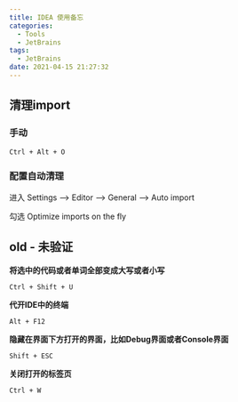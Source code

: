 ```yaml
---
title: IDEA 使用备忘
categories:
  - Tools
  - JetBrains
tags:
  - JetBrains
date: 2021-04-15 21:27:32
---
```


## 清理import

### 手动

```txt
Ctrl + Alt + O
```

### 配置自动清理
进入 Settings --> Editor --> General --> Auto import

勾选 Optimize imports on the fly

## old - 未验证

**将选中的代码或者单词全部变成大写或者小写**

`Ctrl + Shift + U`

**代开IDE中的终端**

`Alt + F12`

**隐藏在界面下方打开的界面，比如Debug界面或者Console界面**

`Shift + ESC`

**关闭打开的标签页**

`Ctrl + W`

